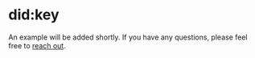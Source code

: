 # did:key

An example will be added shortly. If you have any questions, please feel free to [reach out](../../contact-and-developer-relations/contact.md).

